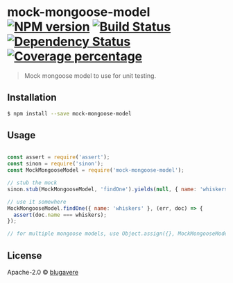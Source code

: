 # mock-mongoose-model [![NPM version][npm-image]][npm-url] [![Build Status][travis-image]][travis-url] [![Dependency Status][daviddm-image]][daviddm-url] [![Coverage percentage][coveralls-image]][coveralls-url]
> Mock mongoose model to use for unit testing.

## Installation

```sh
$ npm install --save mock-mongoose-model
```

## Usage

```js

const assert = require('assert');
const sinon = require('sinon');
const MockMongooseModel = require('mock-mongoose-model');

// stub the mock
sinon.stub(MockMongooseModel, 'findOne').yields(null, { name: 'whiskers' });

// use it somewhere
MockMongooseModel.findOne({ name: 'whiskers' }, (err, doc) => {
  assert(doc.name === whiskers);
});

// for multiple mongoose models, use Object.assign({}, MockMongooseModel);

```

## License

Apache-2.0 © [blugavere](http://benlugavere.com)


[npm-image]: https://badge.fury.io/js/mock-mongoose-model.svg
[npm-url]: https://npmjs.org/package/mock-mongoose-model
[travis-image]: https://travis-ci.org/blugavere/mock-mongoose-model.svg?branch=master
[travis-url]: https://travis-ci.org/blugavere/mock-mongoose-model
[daviddm-image]: https://david-dm.org/blugavere/mock-mongoose-model.svg?theme=shields.io
[daviddm-url]: https://david-dm.org/blugavere/mock-mongoose-model
[coveralls-image]: https://coveralls.io/repos/blugavere/mock-mongoose-model/badge.svg
[coveralls-url]: https://coveralls.io/r/blugavere/mock-mongoose-model

